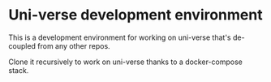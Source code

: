 # Uni-verse development environment

This is a development environment for working on uni-verse that's de-coupled from any other repos.

Clone it recursively to work on uni-verse thanks to a docker-compose stack.
